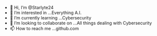 - 👋 Hi, I’m @Starlyte24
- 👀 I’m interested in ...Everything A.I.
- 🌱 I’m currently learning ...Cybersecurity
- 💞️ I’m looking to collaborate on ...All things dealing with Cybersecurity
- 📫 How to reach me ...github.com

<!---
Starlyte24/Starlyte24 is a ✨ special ✨ repository because its `README.md` (this file) appears on your GitHub profile.
You can click the Preview link to take a look at your changes.
--->
